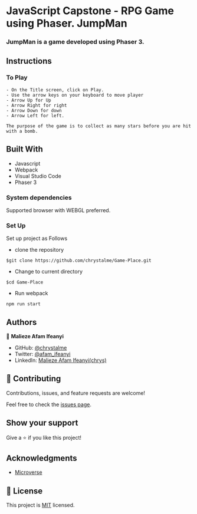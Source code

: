 # JavaScript Capstone - RPG Game using Phaser. JumpMan

### JumpMan is a game developed using Phaser 3. 

## Instructions

### To Play

    - On the Title screen, click on Play.
    - Use the arrow keys on your keyboard to move player
    - Arrow Up for Up
    - Arrow Right for right
    - Arrow Down for down
    - Arrow Left for left. 

    The purpose of the game is to collect as many stars before you are hit with a bomb.


## Built With

- Javascript
- Webpack
- Visual Studio Code
- Phaser 3


### System dependencies

Supported browser with WEBGL preferred.

### Set Up

Set up project as Follows

- clone the repository
```
$git clone https://github.com/chrystalme/Game-Place.git 
```
- Change to current directory
```
$cd Game-Place
```
- Run webpack
```
npm run start
```


<!-- ## Live Link
Yachting-lifestyle: [yachtinglifestyle](http://yachting-lifestyle.herokuapp.com/) -->

## Authors

👤 **Malieze Afam Ifeanyi**

- GitHub: [@chrystalme](https://github.com/chrystalme)
- Twitter: [@afam_ifeanyi](https://twitter.com/afam_ifeanyi)
- LinkedIn: [Malieze Afam Ifeanyi(chrys)](https://linkedin.com/in/afam-chrys)

## 🤝 Contributing

Contributions, issues, and feature requests are welcome!

Feel free to check the [issues page](https://github.com/chrystalme/Game-Place/issues).

## Show your support

Give a ⭐️ if you like this project!

## Acknowledgments

- [Microverse](https://microverse.com)

## 📝 License

This project is [MIT](https://mit-license.org/) licensed.
